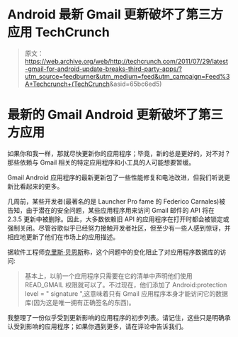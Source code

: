 # Android 最新 Gmail 更新破坏了第三方应用 TechCrunch

> 原文：<https://web.archive.org/web/http://techcrunch.com/2011/07/29/latest-gmail-for-android-update-breaks-third-party-apps/?utm_source=feedburner&utm_medium=feed&utm_campaign=Feed%3A+Techcrunch+(TechCrunch>&asid=65bc6ed5)

# 最新的 Gmail Android 更新破坏了第三方应用

如果你和我一样，那就尽快更新你的应用程序；毕竟，新的总是更好的，对不对？那些依赖与 Gmail 相关的特定应用程序和小工具的人可能想要暂缓。

Gmail Android 应用程序的最新更新包了一些性能修复和电池改进，但我们听说更新比看起来的更多。

几周前，某些开发者(最著名的是 Launcher Pro fame 的 Federico Carnales)被告知，由于潜在的安全问题，某些应用程序用来访问 Gmail 邮件的 API 将在 2.3.5 更新中被删除。因此，大多数依赖旧 API 的应用程序在打开时都会被锁定或强制关闭。尽管谷歌似乎已经努力接触开发者社区，但至少有一些人感到惊讶，并相应地更新了他们在市场上的应用描述。

据软件工程师[克里斯·贝恩斯](https://web.archive.org/web/20230203050055/http://www.senab.co.uk/2011/07/29/android-gmail-app-block-3rd-party-tools/)称，这个问题中的变化阻止了对应用程序数据库的访问:

> 基本上，以前一个应用程序只需要在它的清单中声明他们使用 READ_GMAIL 权限就可以了。不过现在，他们添加了 Android:protection level = " signature ",这意味着只有 Gmail 应用程序本身才能访问它的数据库(因为这是唯一拥有正确签名的东西)。

我整理了一份似乎受到更新影响的应用程序的初步列表。请记住，这些只是明确承认受到影响的应用程序；如果你遇到更多，请在评论中告诉我们。